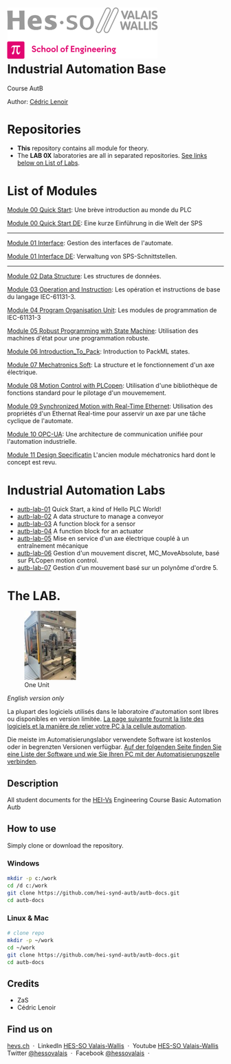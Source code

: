 <h1 align="left">
  <br>
  <img src="./img/hei-en.png" alt="HEI-Vs Logo" width="350">
  <br>
  Industrial Automation Base
  <br>
</h1>

Course AutB

Author: [Cédric Lenoir](mailto:cedric.lenoir@hevs.ch)

# Repositories
- **This** repository contains all module for theory.
- The **LAB 0X** laboratories are all in separated repositories. [See links below on List of Labs](#industrial-automation-labs).

# List of Modules
[Module 00 Quick Start](./AutB_MOD_00_Quick_Start/README.md): Une brève introduction au monde du PLC

[Module 00 Quick Start DE](./AutB_MOD_00_Quick_Start/README_DE.md): Eine kurze Einführung in die Welt der SPS

---

[Module 01 Interface](./AutB_MOD_01_Interface/README.md): Gestion des interfaces de l'automate.

[Module 01 Interface DE](./AutB_MOD_01_Interface/README_DE.md): Verwaltung von SPS-Schnittstellen.

---

[Module 02 Data Structure](./AutB_MOD_02_Data_Structure/README.md): Les structures de données.

[Module 03 Operation and Instruction](./AutB_MOD_03_Operation_And_Instruction/README.md): Les opération et instructions de base du langage IEC-61131-3.

[Module 04 Program Organisation Unit](./AutB_MOD_04_Program_Organisation_Unit/README.md): Les modules de programmation de IEC-61131-3

[Module 05 Robust Programming with State Machine](./AutB_MOD_05_Robust_Programming_With_State_Machine/README.md): Utilisation des machines d'état pour une programmation robuste.

[Module 06 Introduction_To_Pack](./AutB_MOD_06_Introduction_To_Pack/README.md): Introduction to PackML states.

[Module 07 Mechatronics Soft](./AutB_MOD_07_Mechatronics_Soft/README.md): La structure et le fonctionnement d'un axe électrique.

[Module 08 Motion Control with PLCopen](./AutB_MOD_08_Motion_Control_With_PLCopen/README.md): Utilisation d'une bibliothèque de fonctions standard pour le pilotage d'un mouvemement.

[Module 09 Synchronized Motion with Real-Time Ethernet](./AutB_MOD_09_Synchronized_Motion_With_Real_Time_Ethernet/README.md): Utilisation des propriétés d'un Ethernat Real-time pour asservir un axe par une tâche cyclique de l'automate.

[Module 10 OPC-UA](./AutB_MOD_10_OPC_UA/README.md): Une architecture de communication unifiée pour l'automation industrielle.

[Module 11 Design Specificatin](./AutB_MOD_11_Design_Specification/README.md) L'ancien module méchatronics hard dont le concept est revu.

# Industrial Automation Labs

- [autb-lab-01](https://github.com/hei-synd-autb/autb-lab-01) Quick Start, a kind of Hello PLC World!
- [autb-lab-02](https://github.com/hei-synd-autb/autb-lab-02) A data structure to manage a conveyor
- [autb-lab-03](https://github.com/hei-synd-autb/autb-lab-03) A function block for a sensor
- [autb-lab-04](https://github.com/hei-synd-autb/autb-lab-04) A function block for an actuator
- [autb-lab-05](https://github.com/hei-synd-autb/autb-lab-05) Mise en service d'un axe électrique couplé à un entraînement mécanique
- [autb-lab-06](https://github.com/hei-synd-autb/autb-lab-06) Gestion d'un mouvement discret, MC_MoveAbsolute, basé sur PLCopen motion control.
- [autb-lab-07](https://github.com/hei-synd-autb/autb-lab-07) Gestion d'un mouvement basé sur un polynôme d'ordre 5.

# The LAB.
<figure>
    <img src="./img/OneUnit.jpg"
         alt="Image Lost One Unit">
    <figcaption>One Unit</figcaption>
</figure>

*English version only*

La plupart des logiciels utilisés dans le laboratoire d'automation sont libres ou disponibles en version limitée.
[La page suivante fournit la liste des logiciels et la manière de relier votre PC à la cellule automation](./AutB_LAB/readme.md).

Die meiste im Automatisierungslabor verwendete Software ist kostenlos oder in begrenzten Versionen verfügbar.
[Auf der folgenden Seite finden Sie eine Liste der Software und wie Sie Ihren PC mit der Automatisierungszelle verbinden](./AutB_LAB/readme.md).

## Description

All student documents for the [HEI-Vs](https://hevs.ch/synd) Engineering Course Basic Automation Autb

## How to use

Simply clone or download the repository.

### Windows

  ```bash
  mkdir -p c:/work
  cd /d c:/work
  git clone https://github.com/hei-synd-autb/autb-docs.git
  cd autb-docs
  ```

### Linux & Mac

  ```bash
  # clone repo
  mkdir -p ~/work
  cd ~/work
  git clone https://github.com/hei-synd-autb/autb-docs.git
  cd autb-docs
  ```

## Credits

* ZaS
* Cédric Lenoir

## Find us on

[hevs.ch](https://www.hevs.ch) &nbsp;&middot;&nbsp;
LinkedIn [HES-SO Valais-Wallis](https://www.linkedin.com/groups/104343/) &nbsp;&middot;&nbsp;
Youtube [HES-SO Valais-Wallis](https://www.youtube.com/user/HESSOVS)
Twitter [@hessovalais](https://twitter.com/hessovalais) &nbsp;&middot;&nbsp;
Facebook [@hessovalais](https://www.facebook.com/hessovalais) &nbsp;&middot;&nbsp;
